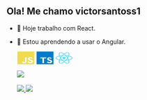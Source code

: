 ## Ola! Me chamo victorsantoss1

- 🔭 Hoje trabalho com React.
- 🌱 Estou aprendendo a usar o Angular.
   <div style="display: inline_block">
    <img align="center" alt="Rafa-Js" height="30" width="40" src="https://raw.githubusercontent.com/devicons/devicon/master/icons/javascript/javascript-plain.svg"> 
    <img align="center" alt="Rafa-Ts" height="30" width="40" src="https://raw.githubusercontent.com/devicons/devicon/master/icons/typescript/typescript-plain.svg">
    <img align="center" alt="Rafa-React" height="30" width="40" src="https://raw.githubusercontent.com/devicons/devicon/master/icons/react/react-original.svg"> 

  </div>


  <a href="https://github.com/victor007-beep"></a>
  <img src="https://github-readme-stats.vercel.app/api?username=victorsantoss1&show_icons=true&theme=dark">


  <div>
    <a href = "mailto:victorvhjcsoares@gmail.com">
    <img src="https://img.shields.io/badge/-Gmail-%23333?style=for-the-badge&logo=gmail&logoColor=white" target="_blank">
      <a  href="https://www.linkedin.com/in/victor-hugo-soares-5a6758286/">
    <img src="https://img.shields.io/badge/-LinkedIn-%230077B5?style=for-the-badge&logo=linkedin&logoColor=white" target="_blank">
  </div>
